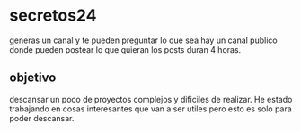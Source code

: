 # secretos24
generas un canal y te pueden preguntar lo que sea
hay un canal publico donde pueden postear lo que quieran
los posts duran 4 horas.

## objetivo
descansar un poco de proyectos complejos y dificiles de realizar.
He estado trabajando en cosas interesantes que van a ser utiles 
pero esto es solo para poder descansar.